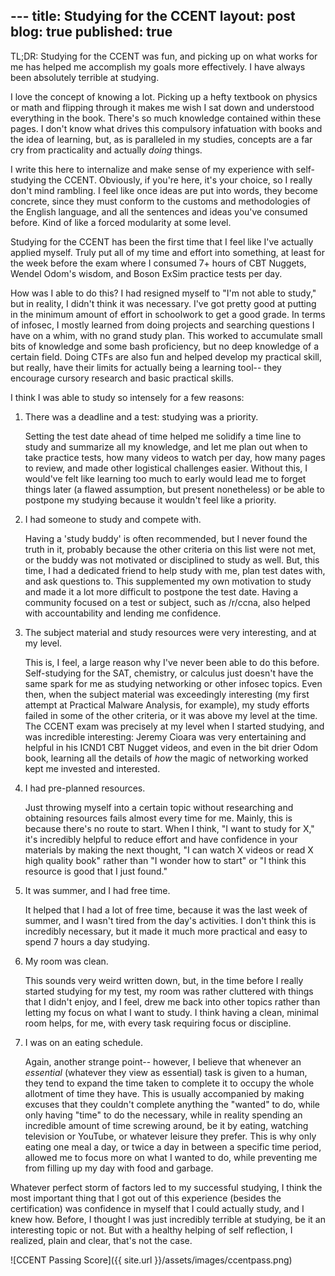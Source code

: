 --- title: Studying for the CCENT
layout: post
blog: true
published: true
---

TL;DR: Studying for the CCENT was fun, and picking up on what works for me has helped me accomplish my goals more effectively.  I have always been absolutely terrible at studying.

I love the concept of knowing a lot. Picking up a hefty textbook on physics or math and flipping through it makes me wish I sat down and understood everything in the book. There's so much knowledge contained within these pages. I don't know what drives this compulsory infatuation with books and the idea of learning, but, as is paralleled in my studies, concepts are a far cry from practicality and actually _doing_ things.

I write this here to internalize and make sense of my experience with self-studying the CCENT. Obviously, if you're here, it's your choice, so I really don't mind rambling. I feel like once ideas are put into words, they become concrete, since they must conform to the customs and methodologies of the English language, and all the sentences and ideas you've consumed before. Kind of like a forced modularity at some level.

Studying for the CCENT has been the first time that I feel like I've actually applied myself. Truly put all of my time and effort into something, at least for the week before the exam where I consumed 7+ hours of CBT Nuggets, Wendel Odom's wisdom, and Boson ExSim practice tests per day. 

How was I able to do this? I had resigned myself to "I'm not able to study," but in reality, I didn't think it was necessary. I've got pretty good at putting in the minimum amount of effort in schoolwork to get a good grade. In terms of infosec, I mostly learned from doing projects and searching questions I have on a whim, with no grand study plan. This worked to accumulate small bits of knowledge and some bash proficiency, but no deep knowledge of a certain field. Doing CTFs are also fun and helped develop my practical skill, but really, have their limits for actually being a learning tool-- they encourage cursory research and basic practical skills. 

I think I was able to study so intensely for a few reasons:

1. There was a deadline and a test: studying was a priority.

   Setting the test date ahead of time helped me solidify a time line to study and summarize all my knowledge, and let me plan out when to take practice tests, how many videos to watch per day, how many pages to review, and made other logistical challenges easier. Without this, I would've felt like learning too much to early would lead me to forget things later (a flawed assumption, but present nonetheless) or be able to postpone my studying because it wouldn't feel like a priority.

2. I had someone to study and compete with.

   Having a 'study buddy' is often recommended, but I never found the truth in it, probably because the other criteria on this list were not met, or the buddy was not motivated or disciplined to study as well. But, this time, I had a dedicated friend to help study with me, plan test dates with, and ask questions to. This supplemented my own motivation to study and made it a lot more difficult to postpone the test date. Having a community focused on a test or subject, such as /r/ccna, also helped with accountability and lending me confidence.

3. The subject material and study resources were very interesting, and at my level.

   This is, I feel, a large reason why I've never been able to do this before. Self-studying for the SAT, chemistry, or calculus just doesn't have the same spark for me as studying networking or other infosec topics. Even then, when the subject material was exceedingly interesting (my first attempt at Practical Malware Analysis, for example), my study efforts failed in some of the other criteria, or it was above my level at the time. The CCENT exam was precisely at my level when I started studying, and was incredible interesting: Jeremy Cioara was very entertaining and helpful in his ICND1 CBT Nugget videos, and even in the bit drier Odom book, learning all the details of _how_ the magic of networking worked kept me invested and interested.

4. I had pre-planned resources.

   Just throwing myself into a certain topic without researching and obtaining resources fails almost every time for me. Mainly, this is because there's no route to start. When I think, "I want to study for X," it's incredibly helpful to reduce effort and have confidence in your materials by making the next thought, "I can watch X videos or read X high quality book" rather than "I wonder how to start" or "I think this resource is good that I just found."

5. It was summer, and I had free time.

   It helped that I had a lot of free time, because it was the last week of summer, and I wasn't tired from the day's activities. I don't think this is incredibly necessary, but it made it much more practical and easy to spend 7 hours a day studying. 

6. My room was clean.

   This sounds very weird written down, but, in the time before I really started studying for my test, my room was rather cluttered with things that I didn't enjoy, and I feel, drew me back into other topics rather than letting my focus on what I want to study. I think having a clean, minimal room helps, for me, with every task requiring focus or discipline.
   
7. I was on an eating schedule.

    Again, another strange point-- however, I believe that whenever an _essential_ (whatever they view as essential) task is given to a human, they tend to expand the time taken to complete it to occupy the whole allotment of time they have. This is usually accompanied by making excuses that they couldn't complete anything the "wanted" to do, while only having "time" to do the necessary, while in reality spending an incredible amount of time screwing around, be it by eating, watching television or YouTube, or whatever leisure they prefer. This is why only eating one meal a day, or twice a day in between a specific time period, allowed me to focus more on what I wanted to do, while preventing me from filling up my day with food and garbage. 

Whatever perfect storm of factors led to my successful studying, I think the most important thing that I got out of this experience (besides the certification) was confidence in myself that I could actually study, and I knew how. Before, I thought I was just incredibly terrible at studying, be it an interesting topic or not. But with a healthy helping of self reflection, I realized, plain and clear, that's not the case.

![CCENT Passing Score]({{ site.url }}/assets/images/ccentpass.png)
